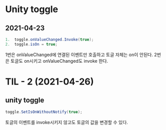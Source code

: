 # Unity toggle

## 2021-04-23

```csharp
1.  toggle.onValueChanged.Invoke(true);
2.  toggle.isOn = true;
```

1번은 onValueChanged에 연결된 이벤트만 호출하고 토글 자체는 on이 안된다.
2번은 토글도 on시키고 onValueChanged도 invoke 한다.

# TIL - 2 (2021-04-26)

## unity toggle
```csharp
toggle.SetIsOnWithoutNotify(true);
```

토글의 이벤트를 invoke시키지 않고도 토글의 값을 변경할 수 있다. 

